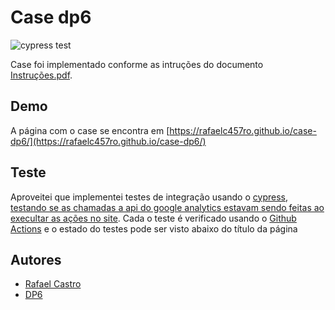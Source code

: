# Case dp6

![cypress test](https://github.com/RafaelC457ro/case-dp6/actions/workflows/node.js.yml/badge.svg)

Case foi implementado conforme as intruções do documento [Instruções.pdf](https://github.com/RafaelC457ro/case-dp6/blob/main/Instru%C3%A7%C3%B5es.pdf).

## Demo

A página com o case se encontra em [https://rafaelc457ro.github.io/case-dp6/](https://rafaelc457ro.github.io/case-dp6/)

## Teste

Aproveitei que implementei testes de integração usando o [cypress](https://www.cypress.io/), [testando se as chamadas a api 
do google analytics estavam sendo feitas ao execultar as ações no site](https://github.com/RafaelC457ro/case-dp6/blob/main/cypress/integration/analytics.spec.js). Cada o teste é verificado usando o [Github Actions](https://github.com/features/actions)
e o estado do testes pode ser visto abaixo do título da página

## Autores
- [Rafael Castro](https://github.com/RafaelC457ro)
- [DP6](https://www.dp6.com.br/)
